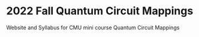 # 2022 Fall Quantum Circuit Mappings
Website and Syllabus for CMU mini course Quantum Circuit Mappings
